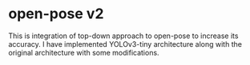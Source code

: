 # open-pose v2
This is integration of top-down approach to open-pose to increase its accuracy.
I have implemented YOLOv3-tiny architecture along with the original architecture with some modifications.
